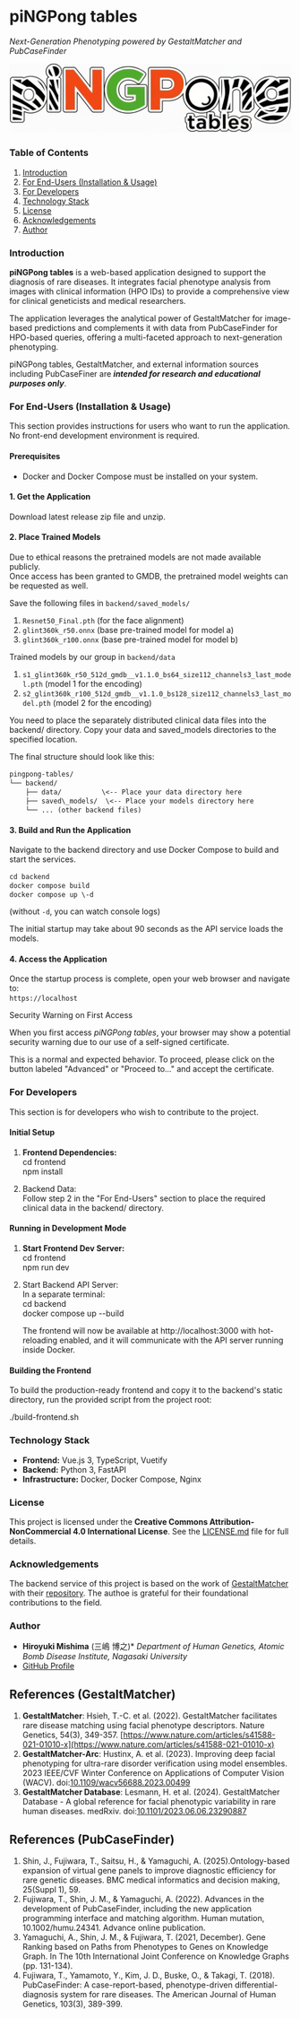 # **piNGPong tables**

*Next-Generation Phenotyping powered by GestaltMatcher and PubCaseFinder*

![piNGPong table](./assets/piNGPongTables.png)

### **Table of Contents**

1. [Introduction](https://www.google.com/search?q=%23introduction)  
2. [For End-Users (Installation & Usage)](https://www.google.com/search?q=%23for-end-users)  
3. [For Developers](https://www.google.com/search?q=%23for-developers)  
4. [Technology Stack](https://www.google.com/search?q=%23technology-stack)  
5. [License](https://www.google.com/search?q=%23license)  
6. [Acknowledgements](https://www.google.com/search?q=%23acknowledgements)  
7. [Author](https://www.google.com/search?q=%23author)

### **Introduction**

**piNGPong tables** is a web-based application designed to support the diagnosis of rare diseases.
It integrates facial phenotype analysis from images with clinical information (HPO IDs) to provide
a comprehensive view for clinical geneticists and medical researchers.

The application leverages the analytical power of GestaltMatcher for image-based predictions
and complements it with data from PubCaseFinder for HPO-based queries, offering a multi-faceted
approach to next-generation phenotyping.

piNGPong tables, GestaltMatcher, and external information sources including PubCaseFiner are
***intended for research and educational purposes only***.

### **For End-Users (Installation & Usage)**

This section provides instructions for users who want to run the application.
No front-end development environment is required.

#### **Prerequisites**

* Docker and Docker Compose must be installed on your system.

#### **1\. Get the Application**

Download latest release zip file and unzip.

#### **2\. Place Trained Models**

Due to ethical reasons the pretrained models are not made available publicly. \
Once access has been granted to GMDB, the pretrained model weights can be requested as well.

Save the following files in `backend/saved_models/`
1. `Resnet50_Final.pth` (for the face alignment)
2. `glint360k_r50.onnx` (base pre-trained model for model a)
3. `glint360k_r100.onnx` (base pre-trained model for model b)

Trained models by our group in `backend/data`
1. `s1_glint360k_r50_512d_gmdb__v1.1.0_bs64_size112_channels3_last_model.pth` (model 1 for the encoding)
2. `s2_glint360k_r100_512d_gmdb__v1.1.0_bs128_size112_channels3_last_model.pth` (model 2 for the encoding)

You need to place the separately distributed clinical data files into the backend/ directory.
 Copy your data and saved\_models directories to the specified location.

The final structure should look like this:

```
pingpong-tables/  
└── backend/  
    ├── data/          \<-- Place your data directory here  
    ├── saved\_models/  \<-- Place your models directory here  
    └── ... (other backend files)
```

#### **3\. Build and Run the Application**

Navigate to the backend directory and use Docker Compose to build and start the services.

```
cd backend  
docker compose build  
docker compose up \-d
```
(without `-d`, you can watch console logs)

The initial startup may take about 90 seconds as the API service loads the models.

#### **4\. Access the Application**

Once the startup process is complete, open your web browser and navigate to:  
`https://localhost`

Security Warning on First Access

When you first access *piNGPong tables*, your browser may show a potential security warning due to our use of a self-signed certificate.

This is a normal and expected behavior. To proceed, please click on the button labeled "Advanced" or "Proceed to..." and accept the certificate.

### **For Developers**

This section is for developers who wish to contribute to the project.

#### **Initial Setup**

1. **Frontend Dependencies:**  
   cd frontend  
   npm install

2. Backend Data:  
   Follow step 2 in the "For End-Users" section to place the required clinical data in the backend/ directory.

#### **Running in Development Mode**

1. **Start Frontend Dev Server:**  
   cd frontend  
   npm run dev

2. Start Backend API Server:  
   In a separate terminal:  
   cd backend  
   docker compose up \--build

   The frontend will now be available at http://localhost:3000 with hot-reloading enabled,
   and it will communicate with the API server running inside Docker.

#### **Building the Frontend**

To build the production-ready frontend and copy it to the backend's static directory,
run the provided script from the project root:

./build-frontend.sh

### **Technology Stack**

* **Frontend:** Vue.js 3, TypeScript, Vuetify  
* **Backend:** Python 3, FastAPI  
* **Infrastructure:** Docker, Docker Compose, Nginx

### **License**

This project is licensed under the **Creative Commons Attribution-NonCommercial 4.0 International License**.
See the [LICENSE.md](https://www.google.com/search?q=./LICENSE.md) file for full details.

### **Acknowledgements**

The backend service of this project is based on the work of
[GestaltMatcher](https://www.gestaltmatcher.org/) with their [repository](https://github.com/igsb/GestaltMatcher-Arc/).
The authoe is grateful for their foundational contributions to the field.

### **Author**

* **Hiroyuki Mishima** (三嶋 博之)*
*Department of Human Genetics, Atomic Bomb Disease Institute, Nagasaki University*  
* [GitHub Profile](https://github.com/misshie)

## References (GestaltMatcher)
1. **GestaltMatcher**: Hsieh, T.-C. et al. (2022). GestaltMatcher facilitates rare disease matching using facial phenotype descriptors. Nature Genetics, 54(3), 349-357. [https://www.nature.com/articles/s41588-021-01010-x](https://www.nature.com/articles/s41588-021-01010-x)
2. **GestaltMatcher-Arc**: Hustinx, A. et al. (2023). Improving deep facial phenotyping for ultra-rare disorder verification using model ensembles. 2023 IEEE/CVF Winter Conference on Applications of Computer Vision (WACV). doi:[10.1109/wacv56688.2023.00499](https://openaccess.thecvf.com/content/WACV2023/papers/Hustinx_Improving_Deep_Facial_Phenotyping_for_Ultra-Rare_Disorder_Verification_Using_Model_WACV_2023_paper.pdf)
3. **GestaltMatcher Database**: Lesmann, H. et al. (2024). GestaltMatcher Database - A global reference for facial phenotypic variability in rare human diseases. medRxiv. doi:[10.1101/2023.06.06.23290887](https://www.medrxiv.org/content/10.1101/2023.06.06.23290887v3)

## References (PubCaseFinder)
1. Shin, J., Fujiwara, T., Saitsu, H., & Yamaguchi, A. (2025).Ontology-based expansion of virtual gene panels to improve diagnostic efficiency for rare genetic diseases. BMC medical informatics and decision making, 25(Suppl 1), 59.
2. Fujiwara, T., Shin, J. M., & Yamaguchi, A. (2022). Advances in the development of PubCaseFinder, including the new application programming interface and matching algorithm. Human mutation, 10.1002/humu.24341. Advance online publication.
3. Yamaguchi, A., Shin, J. M., & Fujiwara, T. (2021, December). Gene Ranking based on Paths from Phenotypes to Genes on Knowledge Graph. In The 10th International Joint Conference on Knowledge Graphs (pp. 131-134).
4. Fujiwara, T., Yamamoto, Y., Kim, J. D., Buske, O., & Takagi, T. (2018). PubCaseFinder: A case-report-based, phenotype-driven differential-diagnosis system for rare diseases. The American Journal of Human Genetics, 103(3), 389-399.
